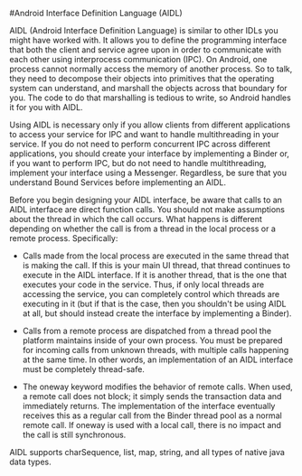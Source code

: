 #Android Interface Definition Language (AIDL)   

AIDL (Android Interface Definition Language) is similar to other IDLs you might have worked with. It allows you to define the programming interface that both the client and service agree upon in order to communicate with each other using interprocess communication (IPC). On Android, one process cannot normally access the memory of another process. So to talk, they need to decompose their objects into primitives that the operating system can understand, and marshall the objects across that boundary for you. The code to do that marshalling is tedious to write, so Android handles it for you with AIDL.  

Using AIDL is necessary only if you allow clients from different applications to access your service for IPC and want to handle multithreading in your service. If you do not need to perform concurrent IPC across different applications, you should create your interface by implementing a Binder or, if you want to perform IPC, but do not need to handle multithreading, implement your interface using a Messenger. Regardless, be sure that you understand Bound Services before implementing an AIDL.    

Before you begin designing your AIDL interface, be aware that calls to an AIDL interface are direct function calls. You should not make assumptions about the thread in which the call occurs. What happens is different depending on whether the call is from a thread in the local process or a remote process. Specifically:        

- Calls made from the local process are executed in the same thread that is making the call. If this is your main UI thread, that thread continues to execute in the AIDL interface. If it is another thread, that is the one that executes your code in the service. Thus, if only local threads are accessing the service, you can completely control which threads are executing in it (but if that is the case, then you shouldn't be using AIDL at all, but should instead create the interface by implementing a Binder).   

- Calls from a remote process are dispatched from a thread pool the platform maintains inside of your own process. You must be prepared for incoming calls from unknown threads, with multiple calls happening at the same time. In other words, an implementation of an AIDL interface must be completely thread-safe.     

- The oneway keyword modifies the behavior of remote calls. When used, a remote call does not block; it simply sends the transaction data and immediately returns. The implementation of the interface eventually receives this as a regular call from the Binder thread pool as a normal remote call. If oneway is used with a local call, there is no impact and the call is still synchronous.    

AIDL supports charSequence, list, map, string, and all types of native java data types.

